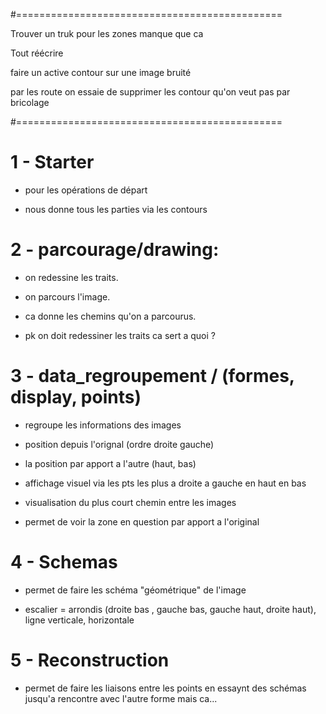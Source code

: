 #==============================================

Trouver un truk pour les zones manque que ca

Tout réécrire

faire un active contour sur une image bruité

par les route on essaie de supprimer les contour qu'on veut pas par bricolage

#==============================================

<h1>1 - Starter</h1>
 
 - pour les opérations de départ

 - nous donne tous les parties via les contours


<h1>2 - parcourage/drawing:</h1>

 - on redessine les traits.
 
 - on parcours l'image.
 
 - ca donne les chemins qu'on a parcourus.
 
 - pk on doit redessiner les traits ca sert a quoi ?
 
<h1>3 - data_regroupement / (formes, display, points)</h1>

 - regroupe les informations des images
 
 - position depuis l'orignal (ordre droite gauche)
 
 - la position par apport a l'autre (haut, bas)

 - affichage visuel via les pts les plus a droite a gauche en haut en bas
 
 - visualisation du plus court chemin entre les images

- permet de voir la zone en question par apport a l'original


<h1>4 - Schemas</h1>

 - permet de faire les schéma "géométrique" de l'image
 
 - escalier = arrondis (droite bas , gauche bas, gauche haut, droite haut), ligne verticale, horizontale


<h1>5 - Reconstruction</h1>

- permet de faire les liaisons entre les points en essaynt des schémas jusqu'a rencontre avec l'autre forme mais ca...





















